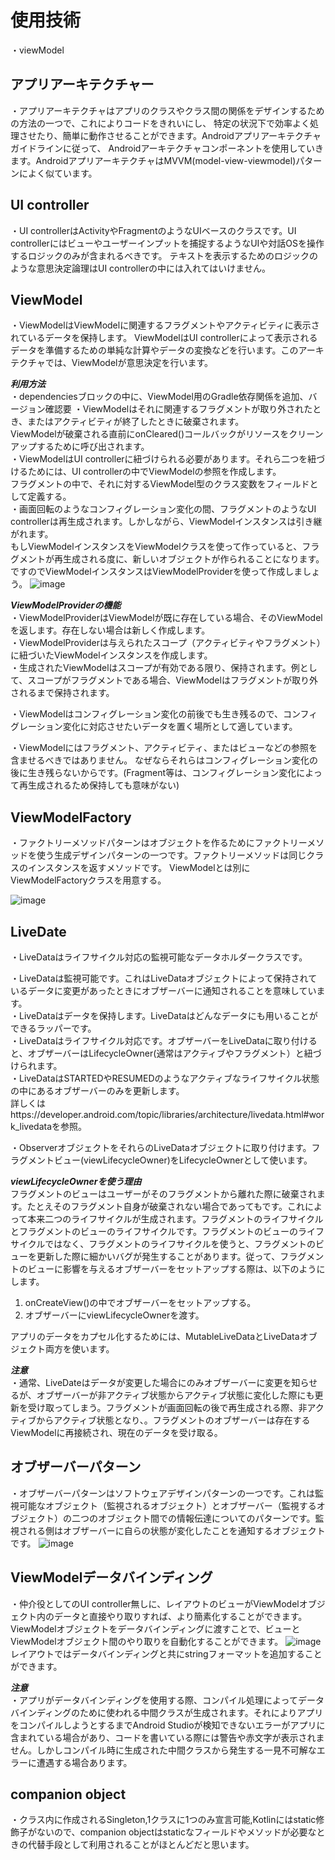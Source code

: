 使用技術
==================================

・viewModel


アプリアーキテクチャー
------------

  ・アプリアーキテクチャはアプリのクラスやクラス間の関係をデザインするための方法の一つで、これによりコードをきれいにし、
  特定の状況下で効率よく処理させたり、簡単に動作させることができます。Androidアプリアーキテクチャガイドラインに従って、
  Androidアーキテクチャコンポーネントを使用していきます。AndroidアプリアーキテクチャはMVVM(model-view-viewmodel)パターンによく似ています。

  UI controller
------------
 ・UI controllerはActivityやFragmentのようなUIベースのクラスです。UI controllerにはビューやユーザーインプットを捕捉するようなUIや対話OSを操作するロジックのみが含まれるべきです。
 テキストを表示するためのロジックのような意思決定論理はUI controllerの中には入れてはいけません。

  ViewModel
------------
 ・ViewModelはViewModelに関連するフラグメントやアクティビティに表示されているデータを保持します。
ViewModelはUI controllerによって表示されるデータを準備するための単純な計算やデータの変換などを行います。このアーキテクチャでは、ViewModelが意思決定を行います。

***利用方法***<br>
  ・dependenciesブロックの中に、ViewModel用のGradle依存関係を追加、バージョン確認要
  ・ViewModelはそれに関連するフラグメントが取り外されたとき、またはアクティビティが終了したときに破棄されます。<br>
    ViewModelが破棄される直前にonCleared()コールバックがリソースをクリーンアップするために呼び出されます。<br>
  ・ViewModelはUI controllerに紐づけられる必要があります。それら二つを紐づけるためには、UI controllerの中でViewModelの参照を作成します。<br>
    フラグメントの中で、それに対するViewModel型のクラス変数をフィールドとして定義する。<br>
  ・画面回転のようなコンフィグレーション変化の間、フラグメントのようなUI controllerは再生成されます。しかしながら、ViewModelインスタンスは引き継がれます。<br>
    もしViewModelインスタンスをViewModelクラスを使って作っていると、フラグメントが再生成される度に、新しいオブジェクトが作られることになります。<br>
    ですのでViewModelインスタンスはViewModelProviderを使って作成しましょう。
  ![image](https://user-images.githubusercontent.com/96398365/172641634-bbb661b8-ae95-4bef-aa27-6485721cc4c4.png)

***ViewModelProviderの機能***<br>
  ・ViewModelProviderはViewModelが既に存在している場合、そのViewModelを返します。存在しない場合は新しく作成します。<br>
  ・ViewModelProviderは与えられたスコープ（アクティビティやフラグメント）に紐づいたViewModelインスタンスを作成します。<br>
  ・生成されたViewModelはスコープが有効である限り、保持されます。例として、スコープがフラグメントである場合、ViewModelはフラグメントが取り外されるまで保持されます。<br>
  
  ・ViewModelはコンフィグレーション変化の前後でも生き残るので、コンフィグレーション変化に対応させたいデータを置く場所として適しています。<br>
  
  ・ViewModelにはフラグメント、アクティビティ、またはビューなどの参照を含ませるべきではありません。
  なぜならそれらはコンフィグレーション変化の後に生き残らないからです。(Fragment等は、コンフィグレーション変化によって再生成されるため保持しても意味がない)
  
  ViewModelFactory
------------
 ・ファクトリーメソッドパターンはオブジェクトを作るためにファクトリーメソッドを使う生成デザインパターンの一つです。ファクトリーメソッドは同じクラスのインスタンスを返すメソッドです。
    ViewModelとは別にViewModelFactoryクラスを用意する。

![image](https://user-images.githubusercontent.com/96398365/172636919-2749f43c-fcf2-4c93-a029-ba62a2b2ef05.png)

  LiveDate
------------
・LiveDataはライフサイクル対応の監視可能なデータホルダークラスです。<br>

・LiveDataは監視可能です。これはLiveDataオブジェクトによって保持されているデータに変更があったときにオブザーバーに通知されることを意味しています。<br>
・LiveDataはデータを保持します。LiveDataはどんなデータにも用いることができるラッパーです。<br>
・LiveDataはライフサイクル対応です。オブザーバーをLiveDataに取り付けると、オブザーバーはLifecycleOwner(通常はアクティブやフラグメント）と紐づけられます。<br>
・LiveDataはSTARTEDやRESUMEDのようなアクティブなライフサイクル状態の中にあるオブザーバーのみを更新します。<br>
詳しくはhttps://developer.android.com/topic/libraries/architecture/livedata.html#work_livedataを参照。<br>

・ObserverオブジェクトをそれらのLiveDataオブジェクトに取り付けます。フラグメントビュー(viewLifecycleOwner)をLifecycleOwnerとして使います。

***viewLifecycleOwnerを使う理由***<br>
フラグメントのビューはユーザーがそのフラグメントから離れた際に破棄されます。たとえそのフラグメント自身が破棄されない場合であってもです。これによって本来二つのライフサイクルが生成されます。フラグメントのライフサイクルとフラグメントのビューのライフサイクルです。フラグメントのビューのライフサイクルではなく、フラグメントのライフサイクルを使うと、フラグメントのビューを更新した際に細かいバグが発生することがあります。従って、フラグメントのビューに影響を与えるオブザーバーをセットアップする際は、以下のようにします。<br>

1. onCreateView()の中でオブザーバーをセットアップする。<br>
2. オブザーバーにviewLifecycleOwnerを渡す。<br>

アプリのデータをカプセル化するためには、MutableLiveDataとLiveDataオブジェクト両方を使います。<br>

***注意***<br>
・通常、LiveDateはデータが変更した場合にのみオブザーバーに変更を知らせるが、オブザーバーが非アクティブ状態からアクティブ状態に変化した際にも更新を受け取ってしまう。フラグメントが画面回転の後で再生成される際、非アクティブからアクティブ状態となり、。フラグメントのオブザーバーは存在するViewModelに再接続され、現在のデータを受け取る。

  オブザーバーパターン
------------
・オブザーバーパターンはソフトウェアデザインパターンの一つです。これは監視可能なオブジェクト（監視されるオブジェクト）とオブザーバー（監視するオブジェクト）の二つのオブジェクト間での情報伝達についてのパターンです。監視される側はオブザーバーに自らの状態が変化したことを通知するオブジェクトです。
![image](https://user-images.githubusercontent.com/96398365/172860360-4efbe142-bf4b-4609-9085-ff99aefa76a9.png)

ViewModelデータバインディング  
------------
・仲介役としてのUI controller無しに、レイアウトのビューがViewModelオブジェクト内のデータと直接やり取りすれば、より簡素化することができます。ViewModelオブジェクトをデータバインディングに渡すことで、ビューとViewModelオブジェクト間のやり取りを自動化することができます。
![image](https://user-images.githubusercontent.com/96398365/172873204-0c7a4675-c49c-47c4-8860-60b5f52fdb30.png)
レイアウトではデータバインディングと共にstringフォーマットを追加することができます。

***注意***<br>
・アプリがデータバインディングを使用する際、コンパイル処理によってデータバインディングのために使われる中間クラスが生成されます。それによりアプリをコンパイルしようとするまでAndroid Studioが検知できないエラーがアプリに含まれている場合があり、コードを書いている際には警告や赤文字が表示されません。しかしコンパイル時に生成された中間クラスから発生する一見不可解なエラーに遭遇する場合あります。

companion object
------------
・クラス内に作成されるSingleton,1クラスに1つのみ宣言可能,Kotlinにはstatic修飾子がないので、companion objectはstaticなフィールドやメソッドが必要なときの代替手段として利用されることがほとんどだと思います。
